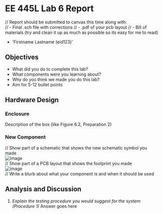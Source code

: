 # EE 445L Lab 6 Report
// Report should be submitted to canvas this time along with:  
// - Final .sch file with corrections
// - .pdf of your pcb layout
// - Bill of materials (try and clean it up as much as possible so its easy for me to read)

- 'Firstname Lastname (eid123)'

Objectives
----------

-   What did you do to complete this lab?
-   What components were you learning about?
-   Why do you think we made you do this lab?
-   Aim for 5-12 bullet points

Hardware Design
---------------

### Enclosure
Description of the box (like Figure 6.2, Preparation 2)

### New Component
// Show part of a schematic that shows the new schematic symbol you made  
![image](part_schematic.png)  
// Show part of a PCB layout that shows the footprint you made  
![image](part_pcb.png)  
// Write a blurb about what your component is and when it should be used

Analysis and Discussion
-----------------------

1. *Explain the testing procedure you would suggest for the system (Procedure 1)*
	Answer goes here

